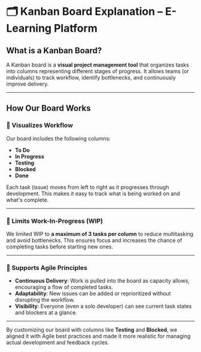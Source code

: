 # 🗂️ Kanban Board Explanation – E-Learning Platform

## What is a Kanban Board?

A Kanban board is a **visual project management tool** that organizes tasks into columns representing different stages of progress. It allows teams (or individuals) to track workflow, identify bottlenecks, and continuously improve delivery.

---

## How Our Board Works

### 🔄 Visualizes Workflow

Our board includes the following columns:
- **To Do**
- **In Progress**
- **Testing**
- **Blocked**
- **Done**

Each task (issue) moves from left to right as it progresses through development. This makes it easy to track what is being worked on and what's complete.

---

### 🚧 Limits Work-In-Progress (WIP)

We limited WIP to **a maximum of 3 tasks per column** to reduce multitasking and avoid bottlenecks. This ensures focus and increases the chance of completing tasks before starting new ones.

---

### 🧠 Supports Agile Principles

- **Continuous Delivery**: Work is pulled into the board as capacity allows, encouraging a flow of completed tasks.
- **Adaptability**: New issues can be added or reprioritized without disrupting the workflow.
- **Visibility**: Everyone (even a solo developer) can see current task states and blockers at a glance.

---

By customizing our board with columns like **Testing** and **Blocked**, we aligned it with Agile best practices and made it more realistic for managing actual development and feedback cycles.
